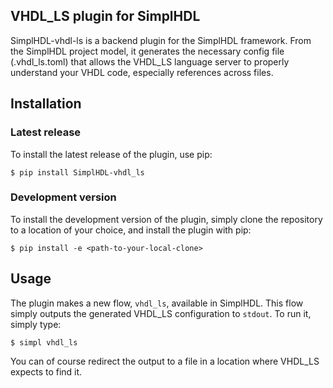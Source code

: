 VHDL\_LS plugin for SimplHDL
---------------------------

SimplHDL-vhdl-ls is a backend plugin for the SimplHDL framework.
From the SimplHDL project model, it generates the necessary config file (.vhdl_ls.toml) that allows
the VHDL_LS language server to properly understand your VHDL code, especially references across files.


## Installation
### Latest release
To install the latest release of the plugin, use pip:
```
$ pip install SimplHDL-vhdl_ls
```

### Development version
To install the development version of the plugin, simply clone the repository to a location of your choice, and install the plugin with pip:
```
$ pip install -e <path-to-your-local-clone>
```


## Usage
The plugin makes a new flow, `vhdl_ls`, available in SimplHDL. This flow simply outputs the generated VHDL_LS configuration
to `stdout`. To run it, simply type:
```
$ simpl vhdl_ls
```

You can of course redirect the output to a file in a location where VHDL_LS expects to find it.
